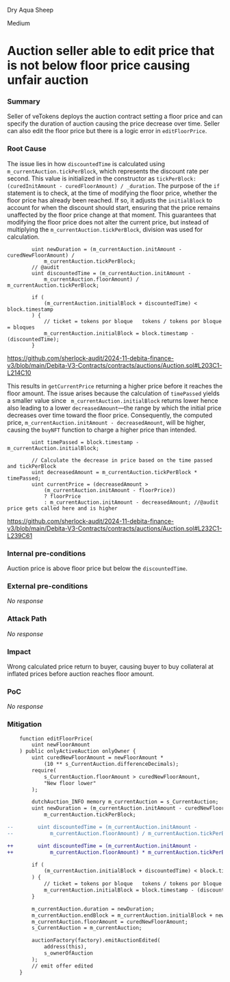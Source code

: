 Dry Aqua Sheep

Medium

# Auction seller able to edit price that is not below floor price causing unfair auction

### Summary

Seller of veTokens deploys the auction contract setting a floor price and can specify the duration of auction causing the price decrease over time. Seller can also edit the floor price but there is a logic error in `editFloorPrice`.

### Root Cause

The issue lies in how `discountedTime` is calculated using `m_currentAuction.tickPerBlock`, which represents the discount rate per second. This value is initialized in the constructor as `tickPerBlock: (curedInitAmount - curedFloorAmount) / _duration`. The purpose of the `if` statement is to check, at the time of modifying the floor price, whether the floor price has already been reached. If so, it adjusts the `initialBlock` to account for when the discount should start, ensuring that the price remains unaffected by the floor price change at that moment. This guarantees that modifying the floor price does not alter the current price, but instead of multiplying the `m_currentAuction.tickPerBlock`, division was used for calculation.

```solidity
        uint newDuration = (m_currentAuction.initAmount - curedNewFloorAmount) /
            m_currentAuction.tickPerBlock;
        // @audit
        uint discountedTime = (m_currentAuction.initAmount -
            m_currentAuction.floorAmount) / m_currentAuction.tickPerBlock;

        if (
            (m_currentAuction.initialBlock + discountedTime) < block.timestamp
        ) {
            // ticket = tokens por bloque   tokens / tokens por bloque = bloques
            m_currentAuction.initialBlock = block.timestamp - (discountedTime);
        }
```
https://github.com/sherlock-audit/2024-11-debita-finance-v3/blob/main/Debita-V3-Contracts/contracts/auctions/Auction.sol#L203C1-L214C10

This results in `getCurrentPrice` returning a higher price before it reaches the floor amount. The issue arises because the calculation of `timePassed` yields a smaller value since ` m_currentAuction.initialBlock` returns lower hence also leading to a lower `decreasedAmount`—the range by which the initial price decreases over time toward the floor price. Consequently, the computed price, `m_currentAuction.initAmount - decreasedAmount`, will be higher, causing the `buyNFT` function to charge a higher price than intended.

```solidity
        uint timePassed = block.timestamp - m_currentAuction.initialBlock;

        // Calculate the decrease in price based on the time passed and tickPerBlock
        uint decreasedAmount = m_currentAuction.tickPerBlock * timePassed;
        uint currentPrice = (decreasedAmount >
            (m_currentAuction.initAmount - floorPrice))
            ? floorPrice
            : m_currentAuction.initAmount - decreasedAmount; //@audit price gets called here and is higher
```

https://github.com/sherlock-audit/2024-11-debita-finance-v3/blob/main/Debita-V3-Contracts/contracts/auctions/Auction.sol#L232C1-L239C61

### Internal pre-conditions

Auction price is above floor price but below the `discountedTime`.

### External pre-conditions

_No response_

### Attack Path

_No response_

### Impact

Wrong calculated price return to buyer, causing buyer to buy collateral at inflated prices before auction reaches floor amount.

### PoC

_No response_

### Mitigation

```diff
    function editFloorPrice(
        uint newFloorAmount
    ) public onlyActiveAuction onlyOwner {
        uint curedNewFloorAmount = newFloorAmount *
            (10 ** s_CurrentAuction.differenceDecimals);
        require(
            s_CurrentAuction.floorAmount > curedNewFloorAmount,
            "New floor lower"
        );

        dutchAuction_INFO memory m_currentAuction = s_CurrentAuction;
        uint newDuration = (m_currentAuction.initAmount - curedNewFloorAmount) /
            m_currentAuction.tickPerBlock;

--        uint discountedTime = (m_currentAuction.initAmount -
--            m_currentAuction.floorAmount) / m_currentAuction.tickPerBlock;

++        uint discountedTime = (m_currentAuction.initAmount -
++            m_currentAuction.floorAmount) * m_currentAuction.tickPerBlock;

        if (
            (m_currentAuction.initialBlock + discountedTime) < block.timestamp
        ) {
            // ticket = tokens por bloque   tokens / tokens por bloque = bloques
            m_currentAuction.initialBlock = block.timestamp - (discountedTime);
        }

        m_currentAuction.duration = newDuration;
        m_currentAuction.endBlock = m_currentAuction.initialBlock + newDuration;
        m_currentAuction.floorAmount = curedNewFloorAmount;
        s_CurrentAuction = m_currentAuction;

        auctionFactory(factory).emitAuctionEdited(
            address(this),
            s_ownerOfAuction
        );
        // emit offer edited
    }
```